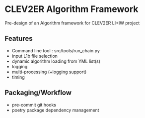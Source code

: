 # CLEV2ER Algorithm Framework

Pre-design of an Algorithm framework for CLEV2ER LI+IW project

## Features

* Command line tool : src/tools/run_chain.py
* input L1b file selection
* dynamic algorithm loading from YML list(s)
* logging
* multi-processing (+logging support)
* timing

## Packaging/Workflow

* pre-commit git hooks
* poetry package dependency management
